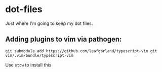 dot-files
=========

Just where I'm going to keep my dot files.

## Adding plugins to vim via pathogen:

    git submodule add https://github.com/leafgarland/typescript-vim.git vim/.vim/bundle/typescript-vim

Use `stow` to install this
